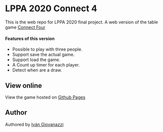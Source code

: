 # LPPA 2020 Connect 4

This is the web repo for LPPA 2020 final project. A web version of the table game [Connect Four](https://en.wikipedia.org/wiki/Connect_Four)

#### Features of this version
* Possible to play with three people.
* Support save the actual game.
* Support load the game.
* A Count up timer for each player.
* Detect when are a draw.

## View online
View the game hosted on [Github Pages](https://ivano9.github.io/lppa-class-conect4/)

## Author
Authored by [Iván Giovanazzi](https://www.linkedin.com/in/ivanog/ "LinkedIn Profile")

